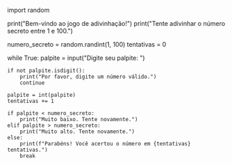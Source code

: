import random

print("Bem-vindo ao jogo de adivinhação!")
print("Tente adivinhar o número secreto entre 1 e 100.")

numero_secreto = random.randint(1, 100)
tentativas = 0

while True:
    palpite = input("Digite seu palpite: ")

    if not palpite.isdigit():
        print("Por favor, digite um número válido.")
        continue

    palpite = int(palpite)
    tentativas += 1

    if palpite < numero_secreto:
        print("Muito baixo. Tente novamente.")
    elif palpite > numero_secreto:
        print("Muito alto. Tente novamente.")
    else:
        print(f"Parabéns! Você acertou o número em {tentativas} tentativas.")
        break

